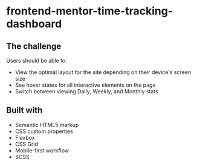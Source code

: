 # frontend-mentor-time-tracking-dashboard

## The challenge

Users should be able to:

- View the optimal layout for the site depending on their device's screen size
- See hover states for all interactive elements on the page
- Switch between viewing Daily, Weekly, and Monthly stats

## Built with

- Semantic HTML5 markup
- CSS custom properties
- Flexbox
- CSS Grid
- Mobile-first workflow
- SCSS
